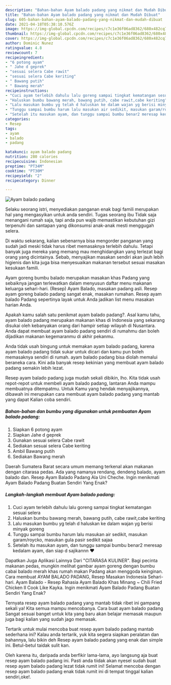 ```yaml
---
description: "Bahan-bahan Ayam balado padang yang nikmat dan Mudah Dibuat"
title: "Bahan-bahan Ayam balado padang yang nikmat dan Mudah Dibuat"
slug: 605-bahan-bahan-ayam-balado-padang-yang-nikmat-dan-mudah-dibuat
date: 2021-04-18T05:38:10.576Z
image: https://img-global.cpcdn.com/recipes/c7c1e36f06ad8362/680x482cq70/ayam-balado-padang-foto-resep-utama.jpg
thumbnail: https://img-global.cpcdn.com/recipes/c7c1e36f06ad8362/680x482cq70/ayam-balado-padang-foto-resep-utama.jpg
cover: https://img-global.cpcdn.com/recipes/c7c1e36f06ad8362/680x482cq70/ayam-balado-padang-foto-resep-utama.jpg
author: Dominic Nunez
ratingvalue: 4.8
reviewcount: 7
recipeingredient:
- "6 potong ayam"
- " Jahe d geprek"
- "sesuai selera Cabe rawit"
- "sesuai selera Cabe keriting"
- " Bawang putih"
- " Bawang merah"
recipeinstructions:
- "Cuci ayam terlebih dahulu lalu goreng sampai tingkat kematangan sesuai selera"
- "Haluskan bumbu bawang merah, bawang putih, cabe rawit,cabe keriting"
- "Lalu masukan bumbu yg telah d haluskan ke dalam wajan yg berisi minyak goreng"
- "Tunggu sampai bumbu harum lalu masukan air sedikit, masukan garam/roycko, masukan gula pasir sedikit sajaa"
- "Setelah itu masukan ayam, dan tunggu sampai bumbu benar2 meresap kedalam ayam, dan siap d sajikannn ❤"
categories:
- Resep
tags:
- ayam
- balado
- padang

katakunci: ayam balado padang 
nutrition: 280 calories
recipecuisine: Indonesian
preptime: "PT34M"
cooktime: "PT30M"
recipeyield: "2"
recipecategory: Dinner

---
```



![Ayam balado padang](https://img-global.cpcdn.com/recipes/c7c1e36f06ad8362/680x482cq70/ayam-balado-padang-foto-resep-utama.jpg)

Selaku seorang istri, menyediakan panganan enak bagi famili merupakan hal yang mengasyikan untuk anda sendiri. Tugas seorang ibu Tidak saja menangani rumah saja, tapi anda pun wajib memastikan kebutuhan gizi terpenuhi dan santapan yang dikonsumsi anak-anak mesti menggugah selera.

Di waktu  sekarang, kalian sebenarnya bisa mengorder panganan yang sudah jadi meski tidak harus ribet memasaknya terlebih dahulu. Tetapi banyak juga mereka yang memang mau menghidangkan yang terlezat bagi orang yang dicintainya. Sebab, menyajikan masakan sendiri akan jauh lebih higienis dan kita juga bisa menyesuaikan makanan tersebut sesuai masakan kesukaan famili. 

Ayam goreng bumbu balado merupakan masakan khas Padang yang sebaiknya jangan terlewatkan dalam menyusun daftar menu makanan keluarga sehari-hari. (Resep) Ayam Balado, masakan padang asli. Resep ayam goreng balado padang sangat enak, masakan rumahan. Resep ayam balado Padang sepertinya layak untuk Anda jadikan list menu masakan harian Anda.

Apakah kamu salah satu penikmat ayam balado padang?. Asal kamu tahu, ayam balado padang merupakan makanan khas di Indonesia yang sekarang disukai oleh kebanyakan orang dari hampir setiap wilayah di Nusantara. Anda dapat membuat ayam balado padang sendiri di rumahmu dan boleh dijadikan makanan kegemaranmu di akhir pekanmu.

Anda tidak usah bingung untuk memakan ayam balado padang, karena ayam balado padang tidak sukar untuk dicari dan kamu pun boleh memasaknya sendiri di rumah. ayam balado padang bisa diolah memalui beraneka cara. Kini ada banyak resep kekinian yang membuat ayam balado padang semakin lebih lezat.

Resep ayam balado padang juga mudah sekali dibikin, lho. Kita tidak usah repot-repot untuk membeli ayam balado padang, lantaran Anda mampu membuatnya ditempatmu. Untuk Kamu yang hendak menyajikannya, dibawah ini merupakan cara membuat ayam balado padang yang mantab yang dapat Kalian coba sendiri.

<!--inarticleads1-->

##### Bahan-bahan dan bumbu yang digunakan untuk pembuatan Ayam balado padang:

1. Siapkan 6 potong ayam
1. Siapkan  Jahe d geprek
1. Gunakan sesuai selera Cabe rawit
1. Sediakan sesuai selera Cabe keriting
1. Ambil  Bawang putih
1. Sediakan  Bawang merah


Daerah Sumatera Barat secara umum memang terkenal akan makanan dengan citarasa pedas. Ada yang namanya rendang, dendeng balado, ayam balado dan. Resep Ayam Balado Padang Ala Uni Cheche. Ingin menikmati Ayam Balado Padang Buatan Sendiri Yang Enak? 

<!--inarticleads2-->

##### Langkah-langkah membuat Ayam balado padang:

1. Cuci ayam terlebih dahulu lalu goreng sampai tingkat kematangan sesuai selera
1. Haluskan bumbu bawang merah, bawang putih, cabe rawit,cabe keriting
1. Lalu masukan bumbu yg telah d haluskan ke dalam wajan yg berisi minyak goreng
1. Tunggu sampai bumbu harum lalu masukan air sedikit, masukan garam/roycko, masukan gula pasir sedikit sajaa
1. Setelah itu masukan ayam, dan tunggu sampai bumbu benar2 meresap kedalam ayam, dan siap d sajikannn ❤


Dapatkan Juga Aplikasi Lainnya Dari &#34;CITARASA KULINER&#34;. Bagi pecinta makanan pedas, mungkin melihat gambar ayam goreng dengan bumbu cabai balado merah khas rumah makan Padang akan menggoda keinginan. Cara membuat AYAM BALADO PADANG, Resep Masakan Indonesia Sehari-hari. Ayam Balado - Resep Rahasia Ayam Balado Khas Minang ~ Chili Fried Chicken II Cook Like Kayka. Ingin menikmati Ayam Balado Padang Buatan Sendiri Yang Enak? 

Ternyata resep ayam balado padang yang mantab tidak ribet ini gampang sekali ya! Kita semua mampu mencobanya. Cara buat ayam balado padang Sangat sesuai banget untuk kita yang baru akan belajar memasak maupun juga bagi kalian yang sudah jago memasak.

Tertarik untuk mulai mencoba buat resep ayam balado padang mantab sederhana ini? Kalau anda tertarik, yuk kita segera siapkan peralatan dan bahannya, lalu bikin deh Resep ayam balado padang yang enak dan simple ini. Betul-betul taidak sulit kan. 

Oleh karena itu, daripada anda berfikir lama-lama, ayo langsung aja buat resep ayam balado padang ini. Pasti anda tiidak akan nyesel sudah buat resep ayam balado padang lezat tidak rumit ini! Selamat mencoba dengan resep ayam balado padang enak tidak rumit ini di tempat tinggal kalian sendiri,oke!.

